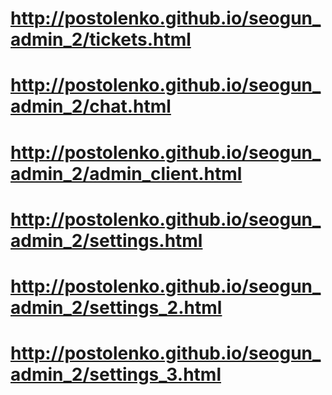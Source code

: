 # http://postolenko.github.io/seogun_admin_2/tickets.html
# http://postolenko.github.io/seogun_admin_2/chat.html
# http://postolenko.github.io/seogun_admin_2/admin_client.html
# http://postolenko.github.io/seogun_admin_2/settings.html
# http://postolenko.github.io/seogun_admin_2/settings_2.html
# http://postolenko.github.io/seogun_admin_2/settings_3.html